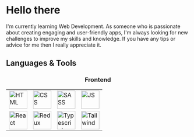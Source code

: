 <h1>Hello there</h1>

<p>I'm currently learning Web Development. As someone who is passionate about creating engaging and user-friendly apps, I'm always looking for new challenges to improve my skills and knowledge.
If you have any tips or advice for me then I really appreciate it. </p>


<h2>Languages & Tools</h2>
<h3 align="center">Frontend</h3>
<table align="center">
  <tr>
        <td> <img src="https://user-images.githubusercontent.com/25181517/192158954-f88b5814-d510-4564-b285-dff7d6400dad.png"  alt="HTML" width = 50px height = 50px ></td>
        <td><img src="https://user-images.githubusercontent.com/25181517/183898674-75a4a1b1-f960-4ea9-abcb-637170a00a75.png" alt="CSS" width = 50px height = 50px></td>
        <td><img src="https://user-images.githubusercontent.com/25181517/192158956-48192682-23d5-4bfc-9dfb-6511ade346bc.png" alt="SASS" width = 50px height = 50px></td>
        <td><img src="https://user-images.githubusercontent.com/25181517/117447155-6a868a00-af3d-11eb-9cfe-245df15c9f3f.png" alt="JS" width = 50px height = 50px></td>
   </tr> 
   <tr>
        <td><img src="https://user-images.githubusercontent.com/25181517/183897015-94a058a6-b86e-4e42-a37f-bf92061753e5.png" alt="React" width = 50px height = 50px></td>
        <td><img src="https://user-images.githubusercontent.com/25181517/187896150-cc1dcb12-d490-445c-8e4d-1275cd2388d6.png" alt="Redux" width = 50px height = 50px>
        <td><img src="https://user-images.githubusercontent.com/25181517/183890598-19a0ac2d-e88a-4005-a8df-1ee36782fde1.png" alt="Typescript" width = 50px height = 50px></td>
        <td><img src="https://user-images.githubusercontent.com/25181517/202896760-337261ed-ee92-4979-84c4-d4b829c7355d.png" alt="Tailwind" width = 50px height = 50px></td>
  </tr>
</table>

<!--
**tantomeus/tantomeus** is a ✨ _special_ ✨ repository because its `README.md` (this file) appears on your GitHub profile.

Here are some ideas to get you started:

- 🔭 I’m currently working on ...
- 🌱 I’m currently learning ...
- 👯 I’m looking to collaborate on ...
- 🤔 I’m looking for help with ...
- 💬 Ask me about ...
- 📫 How to reach me: ...
- 😄 Pronouns: ...
- ⚡ Fun fact: ...
-->
